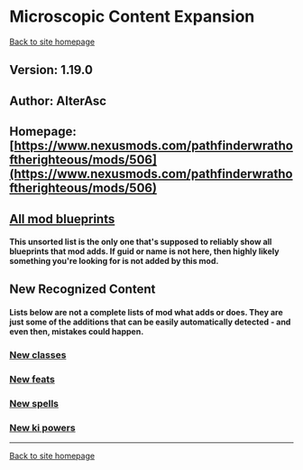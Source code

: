 # Microscopic Content Expansion

[Back to site homepage](../README.md)

## Version: 1.19.0

## Author: AlterAsc

## Homepage: [https://www.nexusmods.com/pathfinderwrathoftherighteous/mods/506](https://www.nexusmods.com/pathfinderwrathoftherighteous/mods/506)

## [All mod blueprints](./AllBlueprints.md)

#### This unsorted list is the only one that's supposed to reliably show all blueprints that mod adds. If guid or name is not here, then highly likely something you're looking for is not added by this mod.

## New Recognized Content

#### **Lists below are not a complete lists of mod what adds or does**. They are just some of the additions that can be easily automatically detected - and even then, mistakes could happen.

### [New classes](./Classes.md)

### [New feats](./Feats.md)

### [New spells](./Spells.md)

### [New ki powers](./KiPowers.md)


___
[Back to site homepage](../README.md)
